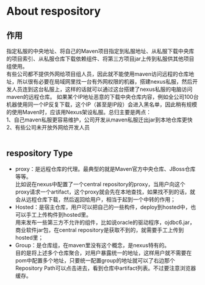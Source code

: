 # About respository     
## 作用    
指定私服的中央地址、将自己的Maven项目指定到私服地址、从私服下载中央库的项目索引、从私服仓库下载依赖组件、将第三方项目jar上传到私服供其他项目组使用。   
有些公司都不提供外网给项目组人员，因此就不能使用maven访问远程的仓库地址，所以很有必要在局域网里找一台有外网权限的机器，搭建nexus私服，然后开发人员连到这台私服上，这样的话就可以通过这台搭建了nexus私服的电脑访问maven的远程仓库。
如果某个IP地址恶意的下载中央仓库内容，例如全公司100台机器使用同一个IP反复下载，这个IP（甚至是IP段）会进入黑名单，因此稍有规模的使用Maven时，应该用Nexus架设私服。总归主要是两点：    
1、自己maven私服更容易维护，公司开发从maven私服迁出jar到本地仓库更快    
2、有些公司未开放外网给开发人员   
&nbsp;   
## respository Type
* proxy：是远程仓库的代理。最典型的就是Maven官方中央仓库、JBoss仓库等等。    
         比如说在nexus中配置了一个central repository的proxy，当用户向这个proxy请求一个artifact，这个proxy就会先在本地查找，如果找不到的话，就会从远程仓库下载，然后返回给用户，相当于起到一个中转的作用；
* Hosted：是宿主仓库，用户可以把自己的一些构件，deploy到hosted中，也可以手工上传构件到hosted里。    
         用来发布一些第三方不允许的组件，比如说oracle的驱动程序，ojdbc6.jar，商业软件jar包，在central repository是获取不到的，就需要手工上传到hosted里；
* Group：是仓库组，在maven里没有这个概念，是nexus特有的。    
        目的是将上述多个仓库聚合，对用户暴露统一的地址，这样用户就不需要在pom中配置多个地址，只要统一配置group的地址就可以了右边那个Repository Path可以点击进去，看到仓库中artifact列表。不过要注意浏览器缓存。    





